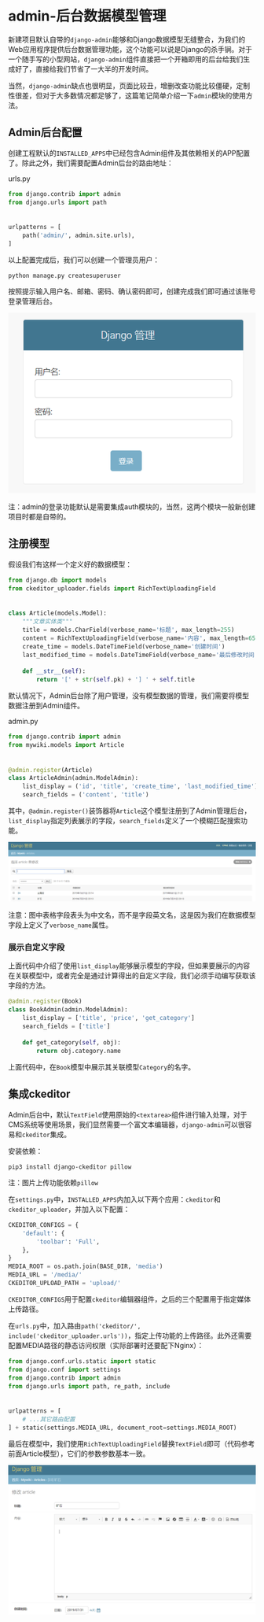 # admin-后台数据模型管理

新建项目默认自带的`django-admin`能够和Django数据模型无缝整合，为我们的Web应用程序提供后台数据管理功能，这个功能可以说是Django的杀手锏。对于一个随手写的小型网站，`django-admin`组件直接把一个开箱即用的后台给我们生成好了，直接给我们节省了一大半的开发时间。

当然，`django-admin`缺点也很明显，页面比较丑，增删改查功能比较僵硬，定制性很差，但对于大多数情况都足够了，这篇笔记简单介绍一下`admin`模块的使用方法。

## Admin后台配置

创建工程默认的`INSTALLED_APPS`中已经包含Admin组件及其依赖相关的APP配置了。除此之外，我们需要配置Admin后台的路由地址：

urls.py
```python
from django.contrib import admin
from django.urls import path


urlpatterns = [
    path('admin/', admin.site.urls),
]
```

以上配置完成后，我们可以创建一个管理员用户：
```
python manage.py createsuperuser
```

按照提示输入用户名、邮箱、密码、确认密码即可，创建完成我们即可通过该账号登录管理后台。

![](res/1.png)

注：admin的登录功能默认是需要集成auth模块的，当然，这两个模块一般新创建项目时都是自带的。

## 注册模型

假设我们有这样一个定义好的数据模型：
```python
from django.db import models
from ckeditor_uploader.fields import RichTextUploadingField


class Article(models.Model):
    """文章实体类"""
    title = models.CharField(verbose_name='标题', max_length=255)
    content = RichTextUploadingField(verbose_name='内容', max_length=65535, null=True, blank=True)
    create_time = models.DateTimeField(verbose_name='创建时间')
    last_modified_time = models.DateTimeField(verbose_name='最后修改时间')

    def __str__(self):
        return '[' + str(self.pk) + '] ' + self.title
```

默认情况下，Admin后台除了用户管理，没有模型数据的管理，我们需要将模型数据注册到Admin组件。

admin.py
```python
from django.contrib import admin
from mywiki.models import Article


@admin.register(Article)
class ArticleAdmin(admin.ModelAdmin):
    list_display = ('id', 'title', 'create_time', 'last_modified_time')
    search_fields = ('content', 'title')
```

其中，`@admin.register()`装饰器将`Article`这个模型注册到了Admin管理后台，`list_display`指定列表展示的字段，`search_fields`定义了一个模糊匹配搜索功能。

![](res/2.png)

注意：图中表格字段表头为中文名，而不是字段英文名，这是因为我们在数据模型字段上定义了`verbose_name`属性。

### 展示自定义字段

上面代码中介绍了使用`list_display`能够展示模型的字段，但如果要展示的内容在关联模型中，或者完全是通过计算得出的自定义字段，我们必须手动编写获取该字段的方法。

```python
@admin.register(Book)
class BookAdmin(admin.ModelAdmin):
    list_display = ['title', 'price', 'get_category']
    search_fields = ['title']

    def get_category(self, obj):
        return obj.category.name
```

上面代码中，在`Book`模型中展示其关联模型`Category`的名字。

## 集成ckeditor

Admin后台中，默认`TextField`使用原始的`<textarea>`组件进行输入处理，对于CMS系统等使用场景，我们显然需要一个富文本编辑器，`django-admin`可以很容易和`ckeditor`集成。

安装依赖：
```
pip3 install django-ckeditor pillow
```

注：图片上传功能依赖`pillow`

在`settings.py`中，`INSTALLED_APPS`内加入以下两个应用：`ckeditor`和`ckeditor_uploader`，并加入以下配置：
```python
CKEDITOR_CONFIGS = {
    'default': {
        'toolbar': 'Full',
    },
}
MEDIA_ROOT = os.path.join(BASE_DIR, 'media')
MEDIA_URL = '/media/'
CKEDITOR_UPLOAD_PATH = 'upload/'
```

`CKEDITOR_CONFIGS`用于配置`ckeditor`编辑器组件，之后的三个配置用于指定媒体上传路径。

在`urls.py`中，加入路由`path('ckeditor/', include('ckeditor_uploader.urls'))`，指定上传功能的上传路径。此外还需要配置MEDIA路径的静态访问权限（实际部署时还要配下Nginx）：

```python
from django.conf.urls.static import static
from django.conf import settings
from django.contrib import admin
from django.urls import path, re_path, include


urlpatterns = [
    # ...其它路由配置
] + static(settings.MEDIA_URL, document_root=settings.MEDIA_ROOT)
```

最后在模型中，我们使用`RichTextUploadingField`替换`TextField`即可（代码参考前面Article模型），它们的参数参数基本一致。

![](res/3.png)
